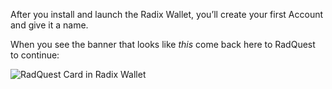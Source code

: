 After you install and launch the Radix Wallet, you’ll create your first Account and give it a name.

When you see the banner that looks like _this_ come back here to RadQuest to continue:

![RadQuest Card in Radix Wallet](/quests-images/key/2-KeyImage_RejoinRadQuestCard.webp.webp)
